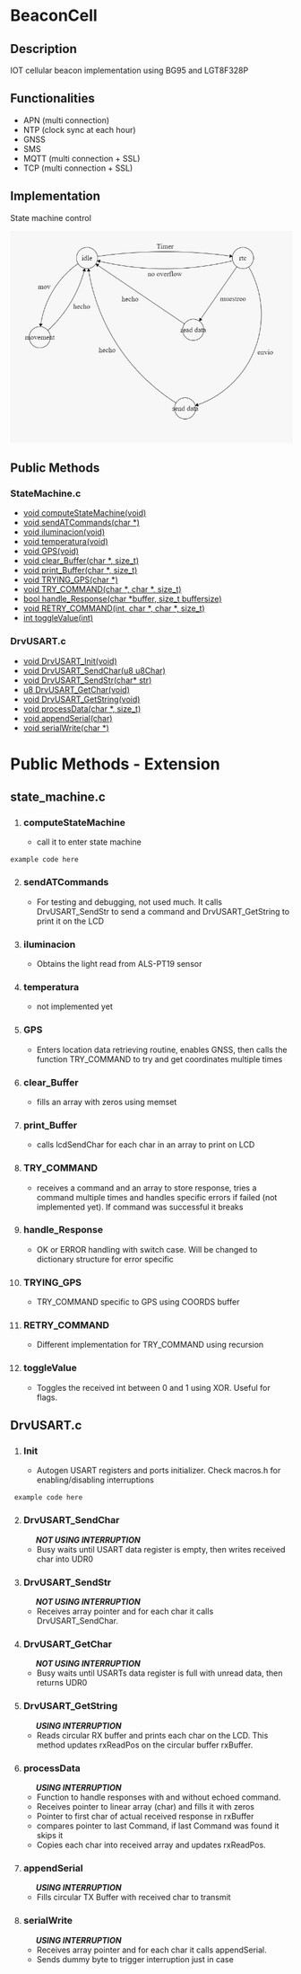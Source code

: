# BeaconCell

## Description
IOT cellular beacon implementation using BG95 and LGT8F328P

## Functionalities

- APN (multi connection)
- NTP (clock sync at each hour)
- GNSS
- SMS
- MQTT (multi connection + SSL)
- TCP (multi connection + SSL)

## Implementation
State machine control

![state machine](fsm.jpeg)

## Public Methods

### StateMachine.c

* [void computeStateMachine(void)](#computeStateMachine)
* [void sendATCommands(char *)](#sendATCommands)
* [void iluminacion(void)](#iluminacion)
* [void temperatura(void)](#temperatura)
* [void GPS(void)](#GPS(void))
* [void clear_Buffer(char *, size_t)](#clear_Buffer)
* [void print_Buffer(char *, size_t)](#print_Buffer)
* [void TRYING_GPS(char *)](#TRYING_GPS)
* [void TRY_COMMAND(char *, char *, size_t)](#TRY_COMMAND)
* [bool handle_Response(char *buffer, size_t buffersize)](#handle_Response)
* [void RETRY_COMMAND(int, char *, char *, size_t)](#RETRY_COMMAND)
* [int toggleValue(int)](#toggleValue)

### DrvUSART.c

* [void DrvUSART_Init(void)](#Init)
* [void DrvUSART_SendChar(u8 u8Char)](#DrvUSART_SendChar)
* [void DrvUSART_SendStr(char* str)](#DrvUSART_SendStr)
* [u8 DrvUSART_GetChar(void)](#DrvUSART_GetChar)
* [void DrvUSART_GetString(void)](#DrvUSART_GetString)
* [void processData(char *, size_t)](#processData)
* [void appendSerial(char)](#appendSerial)
* [void serialWrite(char *)](#serialWrite)


# Public Methods - Extension

## state_machine.c

1.  ### computeStateMachine
	* call it to enter state machine
```
example code here
```
2. ### sendATCommands
	* For testing and debugging, not used much. It calls DrvUSART_SendStr to send a command and DrvUSART_GetString to print it on the LCD
3. ### iluminacion
	* Obtains the light read from ALS-PT19 sensor 
4. ### temperatura
	* not implemented yet
5. ### GPS
	* Enters location data retrieving routine, enables GNSS, then calls the function TRY_COMMAND to try and get coordinates multiple times
6. ### clear_Buffer
	* fills an array with zeros using memset
7. ### print_Buffer
	* calls lcdSendChar for each char in an array to print on LCD
8. ### TRY_COMMAND
	* receives a command and an array to store response, tries a command multiple times and handles specific errors if failed (not implemented yet). If command was successful it breaks
9. ### handle_Response
	* OK or ERROR handling with switch case. Will be changed to dictionary structure for error specific
10. ### TRYING_GPS
	* TRY_COMMAND specific to GPS using COORDS buffer
11. ### RETRY_COMMAND
	* Different implementation for TRY_COMMAND using recursion
12. ### toggleValue
	* Toggles the received int between 0 and 1 using XOR. Useful for flags.

## DrvUSART.c

1. ### Init
	* Autogen USART registers and ports initializer. Check macros.h for enabling/disabling interruptions
```
 example code here
```
2. ### DrvUSART_SendChar
	&nbsp;&ensp;&ensp; ***NOT USING INTERRUPTION***
	* Busy waits until USART data register is empty, then writes received char into UDR0
3. ### DrvUSART_SendStr
	&nbsp;&ensp;&ensp; ***NOT USING INTERRUPTION***
	* Receives array pointer and for each char it calls DrvUSART_SendChar.
4. ### DrvUSART_GetChar
	&nbsp;&ensp;&ensp; ***NOT USING INTERRUPTION***
	* Busy waits until USARTs data register is full with unread data, then returns UDR0
5. ### DrvUSART_GetString
	&nbsp;&ensp;&ensp; ***USING INTERRUPTION***
	* Reads circular RX buffer and prints each char on the LCD. This method updates rxReadPos on the circular buffer rxBuffer.
6. ### processData
	&nbsp;&ensp;&ensp; ***USING INTERRUPTION***
	* Function to handle responses with and without echoed command.
	* Receives pointer to linear array (char) and fills it with zeros
	* Pointer to first char of actual received response in rxBuffer
	* compares pointer to last Command, if last Command was found it skips it
	* Copies each char into received array and updates rxReadPos.
7. ### appendSerial
	&nbsp;&ensp;&ensp; ***USING INTERRUPTION***
	* Fills circular TX Buffer with received char to transmit
8. ### serialWrite
	&nbsp;&ensp;&ensp; ***USING INTERRUPTION***
	* Receives array pointer and for each char it calls appendSerial.
	* Sends dummy byte to trigger interruption just in case
